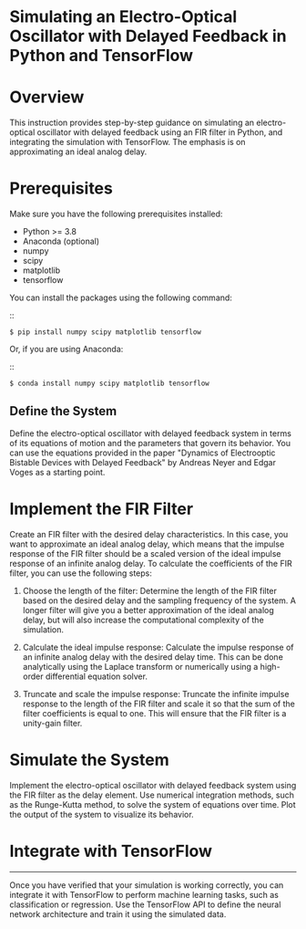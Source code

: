 # Simulating an Electro-Optical Oscillator with Delayed Feedback in Python and TensorFlow

# Overview

This instruction provides step-by-step guidance on simulating an electro-optical oscillator with delayed feedback using an FIR filter in Python, and integrating the simulation with TensorFlow. The emphasis is on approximating an ideal analog delay.

# Prerequisites

Make sure you have the following prerequisites installed:

- Python >= 3.8
- Anaconda (optional)
- numpy
- scipy
- matplotlib
- tensorflow

You can install the packages using the following command:

::

    $ pip install numpy scipy matplotlib tensorflow

Or, if you are using Anaconda:

::

    $ conda install numpy scipy matplotlib tensorflow


## Define the System

Define the electro-optical oscillator with delayed feedback system in terms of its equations of motion and the parameters that govern its behavior. You can use the equations provided in the paper "Dynamics of Electrooptic Bistable Devices with Delayed Feedback" by Andreas Neyer and Edgar Voges as a starting point.

# Implement the FIR Filter

Create an FIR filter with the desired delay characteristics. In this case, you want to approximate an ideal analog delay, which means that the impulse response of the FIR filter should be a scaled version of the ideal impulse response of an infinite analog delay. To calculate the coefficients of the FIR filter, you can use the following steps:

1. Choose the length of the filter: Determine the length of the FIR filter based on the desired delay and the sampling frequency of the system. A longer filter will give you a better approximation of the ideal analog delay, but will also increase the computational complexity of the simulation.

2. Calculate the ideal impulse response: Calculate the impulse response of an infinite analog delay with the desired delay time. This can be done analytically using the Laplace transform or numerically using a high-order differential equation solver.

3. Truncate and scale the impulse response: Truncate the infinite impulse response to the length of the FIR filter and scale it so that the sum of the filter coefficients is equal to one. This will ensure that the FIR filter is a unity-gain filter.

# Simulate the System

Implement the electro-optical oscillator with delayed feedback system using the FIR filter as the delay element. Use numerical integration methods, such as the Runge-Kutta method, to solve the system of equations over time. Plot the output of the system to visualize its behavior.

# Integrate with TensorFlow
-------------------------

Once you have verified that your simulation is working correctly, you can integrate it with TensorFlow to perform machine learning tasks, such as classification or regression. Use the TensorFlow API to define the neural network architecture and train it using the simulated data.
